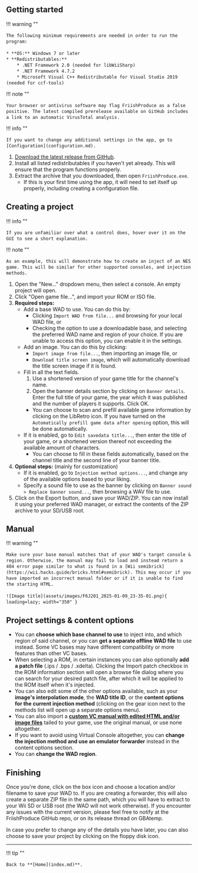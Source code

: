 ## Getting started

!!! warning ""
	
	The following minimum requirements are needed in order to run the program:
	
	* **OS:** Windows 7 or later
	* **Redistributables:**
		* .NET Framework 2.0 (needed for libWiiSharp)
		* .NET Framework 4.7.2
		* Microsoft Visual C++ Redistributable for Visual Studio 2019 (needed for ccf-tools)

!!! note ""
	
	Your browser or antivirus software may flag FriishProduce as a false positive. The latest compiled prerelease available on GitHub includes a link to an automatic VirusTotal analysis.
		
!!! info ""
	
	If you want to change any additional settings in the app, go to [Configuration](configuration.md).

1. [Download the latest release from GitHub](https://github.com/CatmanFan/FriishProduce/releases).
2. Install all listed redistributables if you haven't yet already. This will ensure that the program functions properly.
3. Extract the archive that you downloaded, then open `FriishProduce.exe`.
	* If this is your first time using the app, it will need to set itself up properly, including creating a configuration file.

## Creating a project

!!! info ""
	
	If you are unfamiliar over what a control does, hover over it on the GUI to see a short explanation.

!!! note ""
	
	As an example, this will demonstrate how to create an inject of an NES game. This will be similar for other supported consoles, and injection methods.

1. Open the "New..." dropdown menu, then select a console. An empty project will open.
2. Click "Open game file...", and import your ROM or ISO file.
3. **Required steps:**
	* Add a base WAD to use. You can do this by:
		* Clicking `Import WAD from file...` and browsing for your local WAD file, or
		* Checking the option to use a downloadable base, and selecting the preferred WAD name and region of your choice. If you are unable to access this option, you can enable it in the settings.
	* Add an image. You can do this by clicking:
		* `Import image from file...`, then importing an image file, or
		* `Download title screen image`, which will automatically download the title screen image if it is found.
	* Fill in all the text fields.
		1. Use a shortened version of your game title for the channel's name.
		2. Open the banner details section by clicking on `Banner details`. Enter the full title of your game, the year which it was published and the number of players it supports. Click OK.
		* You can choose to scan and prefill available game information by clicking on the LibRetro icon. If you have turned on the `Automatically prefill game data after opening` option, this will be done automatically.
	* If it is enabled, go to `Edit savedata title...`, then enter the title of your game, or a shortened version thereof not exceeding the available amount of characters.
		* You can choose to fill in these fields automatically, based on the channel title and the second line of your banner title.
4. **Optional steps:** (mainly for customization)
	* If it is enabled, go to `Injection method options...`, and change any of the available options based to your liking.
	* Specify a sound file to use as the banner by clicking on `Banner sound > Replace banner sound...`, then browsing a WAV file to use.
5. Click on the Export button, and save your WAD/ZIP. You can now install it using your preferred WAD manager, or extract the contents of the ZIP archive to your SD/USB root.

## Manual
		
!!! warning ""
	
	Make sure your base manual matches that of your WAD's target console & region. Otherwise, the manual may fail to load and instead return a 404 error page similar to what is found in a [Wii semibrick](https://wii.hacks.guide/bricks.html#semibrick). This may occur if you have imported an incorrect manual folder or if it is unable to find the starting HTML.
	
	![Image title](assets/images/F6J201_2025-01-09_23-35-01.png){ loading=lazy; width="350" }

## Project settings & content options
* You can **choose which base channel to use** to inject into, and which region of said channel, or you can **get a separate offline WAD file** to use instead. Some VC bases may have different compatibility or more features than other VC bases.
* When selecting a ROM, in certain instances you can also optionally **add a patch file** (.ips / .bps / .xdelta). Clicking the Import patch checkbox in the ROM information section will open a browse file dialog where you can search for your desired patch file, after which it will be applied to the ROM itself when it's injected.
* You can also edit some of the other options available, such as your **image's interpolation mode**, the **WAD title ID**, or the **content options for the current injection method** (clicking on the gear icon next to the methods list will open up a separate options menu).
* You can also import a **[custom VC manual with edited HTML and/or image files](vc-manual.md)** tailed to your game, use the original manual, or use none altogether.
* If you want to avoid using Virtual Console altogether, you can **change the injection method and use an emulator forwarder** instead in the content options section.
* You can **change the WAD region**.

## Finishing
Once you're done, click on the box icon and choose a location and/or filename to save your WAD to. If you are creating a forwarder, this will also create a separate ZIP file in the same path, which you will have to extract to your Wii SD or USB root (the WAD will not work otherwise).
If you encounter any issues with the current version, please feel free to notify at the FriishProduce GitHub repo, or on its release thread on GBAtemp.

In case you prefer to change any of the details you have later, you can also choose to save your project by clicking on the floppy disk icon.

----

!!! tip ""
	
	Back to **[Home](index.md)**.
